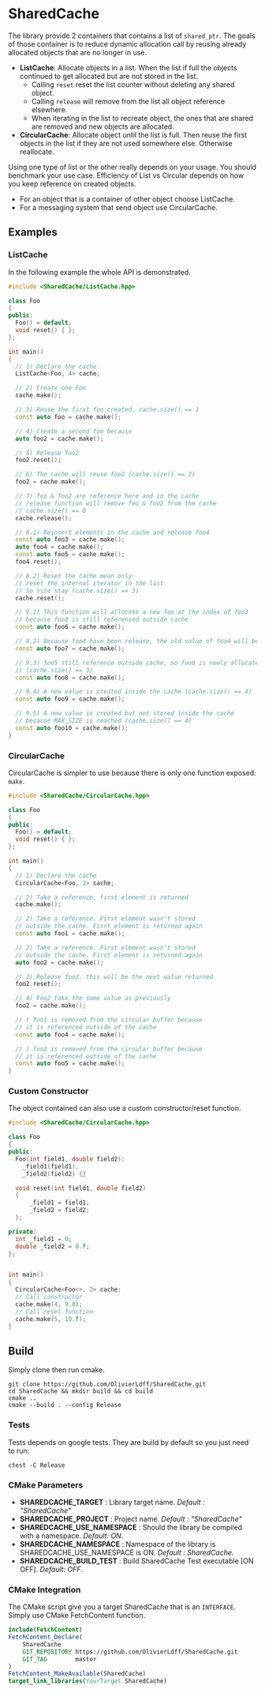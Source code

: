 # SharedCache

The library provide 2 containers that contains a list of `shared_ptr`. The goals of those container is to reduce dynamic allocation call by reusing already allocated objects that are no longer in use.

* **ListCache**: Allocate objects in a list. When the list if full the objects continued to get allocated but are not stored in the list.
  * Calling `reset` reset the list counter without deleting any shared object.
  * Calling `release` will remove from the list all object reference elsewhere.
  * When iterating in the list to recreate object, the ones that are shared are removed and new objects are allocated.
* **CircularCache**: Allocate object until the list is full. Then reuse the first objects in the list if they are not used somewhere else. Otherwise reallocate.

Using one type of list or the other really depends on your usage. You should benchmark your use case. Efficiency of List  vs Circular depends on how you keep reference on created objects.

* For an object that is a container of other object choose ListCache.
* For a messaging system that send object use CircularCache.

## Examples

### ListCache

In the following example the whole API is demonstrated.

```cpp
#include <SharedCache/ListCache.hpp>

class Foo
{
public:
  Foo() = default;
  void reset() { };
};

int main()
{
  // 1) Declare the cache
  ListCache<Foo, 4> cache;

  // 2) Create one Foo
  cache.make();

  // 3) Reuse the first foo created. cache.size() == 1
  const auto foo = cache.make();

  // 4) Create a second foo because
  auto foo2 = cache.make();

  // 5) Release foo2
  foo2.reset();

  // 6) The cache will reuse foo2 (cache.size() == 2)
  foo2 = cache.make();

  // 7) foo & foo2 are reference here and in the cache
  // release function will remove foo & foo2 from the cache
  // cache.size() == 0
  cache.release();

  // 8.1) Reinsert elements in the cache and release foo4
  const auto foo3 = cache.make();
  auto foo4 = cache.make();
  const auto foo5 = cache.make();
  foo4.reset();

  // 8.2) Reset the cache mean only
  // reset the internal iterator in the list
  // So size stay (cache.size() == 3)
  cache.reset();

  // 9.1) This function will allocate a new foo at the index of foo3
  // because foo3 is still referenced outside cache
  const auto foo6 = cache.make();

  // 9.2) Because foo4 have been release, the old value of foo4 will be reused
  const auto foo7 = cache.make();

  // 9.3) foo5 still reference outside cache, so foo8 is newly allocated
  // (cache.size() == 3)
  const auto foo8 = cache.make();

  // 9.4) A new value is created inside the cache (cache.size() == 4)
  const auto foo9 = cache.make();

  // 9.5) A new value is created but not stored inside the cache
  // because MAX_SIZE is reached (cache.size() == 4)
  const auto foo10 = cache.make();
}
```

### CircularCache

CircularCache is simpler to use because there is only one function exposed: `make`.

```cpp
#include <SharedCache/CircularCache.hpp>

class Foo
{
public:
  Foo() = default;
  void reset() { };
};

int main()
{
  // 1) Declare the cache
  CircularCache<Foo, 2> cache;

  // 2) Take a reference, first element is returned
  cache.make();

  // 2) Take a reference. First element wasn't stored
  // outside the cache. First element is returned again
  const auto foo1 = cache.make();

  // 2) Take a reference. First element wasn't stored
  // outside the cache. First element is returned again
  auto foo2 = cache.make();

  // 3) Release foo2, this will be the next value returned
  foo2.reset();

  // 4) Foo2 take the same value as previously
  foo2 = cache.make();

  // ) foo1 is removed from the circular buffer because
  // it is referenced outside of the cache
  const auto foo4 = cache.make();

  // ) foo2 is removed from the circular buffer because
  // it is referenced outside of the cache
  const auto foo5 = cache.make();
}
```

### Custom Constructor

The object contained can also use a custom constructor/reset function.

```cpp
#include <SharedCache/CircularCache.hpp>

class Foo
{
public:
  Foo(int field1, double field2):
    _field1(field1),
    _field2(field2) {}

  void reset(int field1, double field2)
  {
      _field1 = field1;
      _field2 = field2;
  };

private:
  int _field1 = 0;
  double _field2 = 0.f;
};


int main()
{
  CircularCache<Foo<>, 2> cache;
  // Call constructor
  cache.make(4, 9.8);
  // Call reset function
  cache.make(5, 10.f);
}
```

## Build

Simply clone then run cmake.

```
git clone https://github.com/OlivierLdff/SharedCache.git
cd SharedCache && mkdir build && cd build
cmake ..
cmake --build . --config Release
```

### Tests

Tests depends on google tests. They are build by default so you just need to run:

```
ctest -C Release
```

### CMake Parameters

- **SHAREDCACHE_TARGET** : Library target name. *Default : "SharedCache"*
- **SHAREDCACHE_PROJECT** : Project name. *Default : "SharedCache"*
- **SHAREDCACHE_USE_NAMESPACE** : Should the library be compiled with a namespace. *Default: ON*.
- **SHAREDCACHE_NAMESPACE** : Namespace of the library is SHAREDCACHE_USE_NAMESPACE is ON. *Default : SharedCache.*
- **SHAREDCACHE_BUILD_TEST** : Build SharedCache Test executable [ON OFF]. *Default: OFF*.

### CMake Integration

The CMake script give you a target SharedCache that is an `INTERFACE`. Simply use CMake FetchContent function.

```cmake
include(FetchContent)
FetchContent_Declare(
    SharedCache
    GIT_REPOSITORY https://github.com/OlivierLdff/SharedCache.git
    GIT_TAG        master
)
FetchContent_MakeAvailable(SharedCache)
target_link_libraries(YourTarget SharedCache)
```